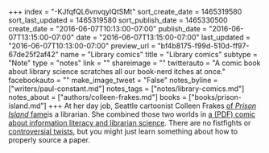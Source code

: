 +++
index = "-KJfqfQL6vnvqylQtSMt"
sort_create_date = 1465319580
sort_last_updated = 1465319580
sort_publish_date = 1465330500
create_date = "2016-06-07T10:13:00-07:00"
publish_date = "2016-06-07T13:15:00-07:00"
date = "2016-06-07T13:15:00-07:00"
last_updated = "2016-06-07T10:13:00-07:00"
preview_url = "bf4b8175-f99d-510d-ff97-67de25f2af42"
name = "Library comics"
title = "Library comics"
subtype = "Note"
type = "notes"
link = ""
shareimage = ""
twitterauto = "A comic book about library science scratches all our book-nerd itches at once."
facebookauto = ""
make_image_tweet = "False"
notes_byline = ["writers/paul-constant.md"]
notes_tags = ["notes/library-comics.md"]
notes_about = ["authors/colleen-frakes.md"]
books = ["books/prison-island.md"]
+++
At her day job, Seattle cartoonist Colleen Frakes [of *Prison Island* fame](http://seattlereviewofbooks.com/reviews/journey-to-prison-island/)is a librarian. She combined those two worlds in [a (PDF) comic about information literacy and librarian science](http://libguides.seattleu.edu/ld.php?content_id=21567858). There are no fistfights or [controversial twists](http://seattlereviewofbooks.com/notes/2016/06/02/thursday-comics-hangover-coming-back-to-captain-america/), but you might just learn something about how to properly source a paper.
